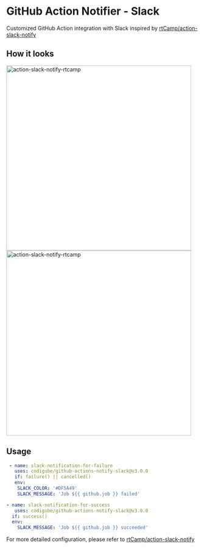 # GitHub Action Notifier - Slack

Customized GitHub Action integration with Slack inspired by [rtCamp/action-slack-notify](https://github.com/rtCamp/action-slack-notify)

## How it looks

<img width="485" alt="action-slack-notify-rtcamp" src="https://user-images.githubusercontent.com/44806418/98253636-953a5a80-1f7b-11eb-88be-ab73a039bc70.png">

<img width="485" alt="action-slack-notify-rtcamp" src="https://user-images.githubusercontent.com/44806418/98254171-404b1400-1f7c-11eb-9ad7-260ae0f0b656.png">

## Usage

```yaml
 - name: slack-notification-for-failure
   uses: codigube/github-actions-notify-slack@v3.0.0
   if: failure() || cancelled()
   env:
    SLACK_COLOR: '#DF5A49'
    SLACK_MESSAGE: 'Job ${{ github.job }} failed'

- name: slack-notification-for-success
   uses: codigube/github-actions-notify-slack@v3.0.0
  if: success()
  env:
    SLACK_MESSAGE: 'Job ${{ github.job }} succeeded'
```

For more detailed configuration, please refer to [rtCamp/action-slack-notify](https://github.com/rtCamp/action-slack-notify)